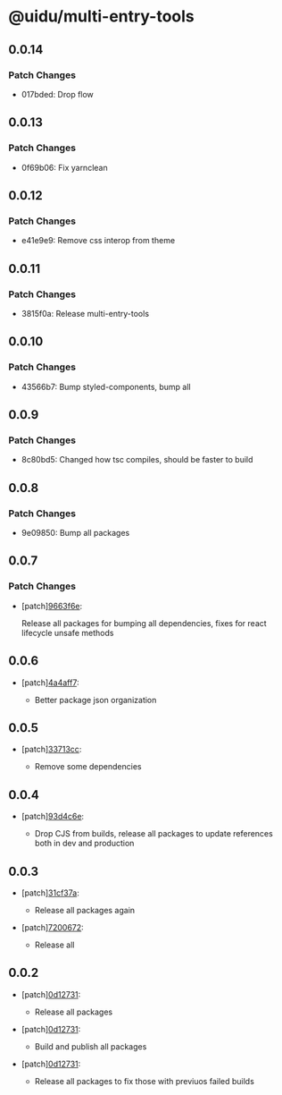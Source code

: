 # @uidu/multi-entry-tools

## 0.0.14

### Patch Changes

- 017bded: Drop flow

## 0.0.13

### Patch Changes

- 0f69b06: Fix yarnclean

## 0.0.12

### Patch Changes

- e41e9e9: Remove css interop from theme

## 0.0.11

### Patch Changes

- 3815f0a: Release multi-entry-tools

## 0.0.10

### Patch Changes

- 43566b7: Bump styled-components, bump all

## 0.0.9

### Patch Changes

- 8c80bd5: Changed how tsc compiles, should be faster to build

## 0.0.8

### Patch Changes

- 9e09850: Bump all packages

## 0.0.7

### Patch Changes

- [patch][9663f6e](https://github.org/uidu-org/guidu/commits/9663f6e):

  Release all packages for bumping all dependencies, fixes for react lifecycle unsafe methods

## 0.0.6

- [patch][4a4aff7](https://github.org/uidu-org/guidu/commits/4a4aff7):

  - Better package json organization

## 0.0.5

- [patch][33713cc](https://github.org/uidu-org/guidu/commits/33713cc):

  - Remove some dependencies

## 0.0.4

- [patch][93d4c6e](https://github.org/uidu-org/guidu/commits/93d4c6e):

  - Drop CJS from builds, release all packages to update references both in dev and production

## 0.0.3

- [patch][31cf37a](https://github.org/uidu-org/guidu/commits/31cf37a):

  - Release all packages again

- [patch][7200672](https://github.org/uidu-org/guidu/commits/7200672):

  - Release all

## 0.0.2

- [patch][0d12731](https://github.org/uidu-org/guidu/commits/0d12731):

  - Release all packages

- [patch][0d12731](https://github.org/uidu-org/guidu/commits/0d12731):

  - Build and publish all packages

- [patch][0d12731](https://github.org/uidu-org/guidu/commits/0d12731):

  - Release all packages to fix those with previuos failed builds
